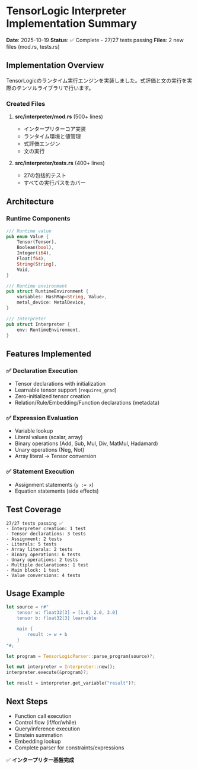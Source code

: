 # TensorLogic Interpreter Implementation Summary

**Date**: 2025-10-19
**Status**: ✅ Complete - 27/27 tests passing
**Files**: 2 new files (mod.rs, tests.rs)

## Implementation Overview

TensorLogicのランタイム実行エンジンを実装しました。式評価と文の実行を実際のテンソルライブラリで行います。

### Created Files

1. **src/interpreter/mod.rs** (500+ lines)
   - インタープリターコア実装
   - ランタイム環境と値管理
   - 式評価エンジン
   - 文の実行

2. **src/interpreter/tests.rs** (400+ lines)
   - 27の包括的テスト
   - すべての実行パスをカバー

## Architecture

### Runtime Components

```rust
/// Runtime value
pub enum Value {
    Tensor(Tensor),
    Boolean(bool),
    Integer(i64),
    Float(f64),
    String(String),
    Void,
}

/// Runtime environment
pub struct RuntimeEnvironment {
    variables: HashMap<String, Value>,
    metal_device: MetalDevice,
}

/// Interpreter
pub struct Interpreter {
    env: RuntimeEnvironment,
}
```

## Features Implemented

### ✅ Declaration Execution
- Tensor declarations with initialization
- Learnable tensor support (`requires_grad`)
- Zero-initialized tensor creation
- Relation/Rule/Embedding/Function declarations (metadata)

### ✅ Expression Evaluation
- Variable lookup
- Literal values (scalar, array)
- Binary operations (Add, Sub, Mul, Div, MatMul, Hadamard)
- Unary operations (Neg, Not)
- Array literal → Tensor conversion

### ✅ Statement Execution
- Assignment statements (`y := x`)
- Equation statements (side effects)

## Test Coverage

```
27/27 tests passing ✅
- Interpreter creation: 1 test
- Tensor declarations: 3 tests
- Assignment: 2 tests
- Literals: 5 tests
- Array literals: 2 tests
- Binary operations: 6 tests
- Unary operations: 2 tests
- Multiple declarations: 1 test
- Main block: 1 test
- Value conversions: 4 tests
```

## Usage Example

```rust
let source = r#"
    tensor w: float32[3] = [1.0, 2.0, 3.0]
    tensor b: float32[3] learnable

    main {
        result := w + b
    }
"#;

let program = TensorLogicParser::parse_program(source)?;

let mut interpreter = Interpreter::new();
interpreter.execute(&program)?;

let result = interpreter.get_variable("result")?;
```

## Next Steps

- Function call execution
- Control flow (if/for/while)
- Query/inference execution
- Einstein summation
- Embedding lookup
- Complete parser for constraints/expressions

✅ **インタープリター基盤完成**
